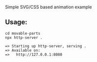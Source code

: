 Simple SVG/CSS based animation example

## Usage:

```
cd movable-parts
npx http-server .

=> Starting up http-server, serving .
=> Available on:
=>   http://127.0.0.1:8080
```
